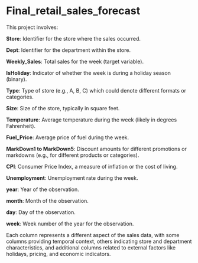 # Final_retail_sales_forecast

This project involves:

**Store**: Identifier for the store where the sales occurred.

**Dept**: Identifier for the department within the store.

**Weekly_Sales**: Total sales for the week (target variable).

**IsHoliday**: Indicator of whether the week is during a holiday season (binary).

**Type**: Type of store (e.g., A, B, C) which could denote different formats or categories.

**Size**: Size of the store, typically in square feet.

**Temperature**: Average temperature during the week (likely in degrees Fahrenheit).

**Fuel_Price**: Average price of fuel during the week.

**MarkDown1 to MarkDown5**: Discount amounts for different promotions or markdowns (e.g., for different products or categories).

**CPI**: Consumer Price Index, a measure of inflation or the cost of living.

**Unemployment**: Unemployment rate during the week.

**year**: Year of the observation.

**month**: Month of the observation.

**day**: Day of the observation.

**week**: Week number of the year for the observation.

Each column represents a different aspect of the sales data, with some columns providing temporal context, others indicating store and department characteristics, and additional columns related to external factors like holidays, pricing, and economic indicators.
